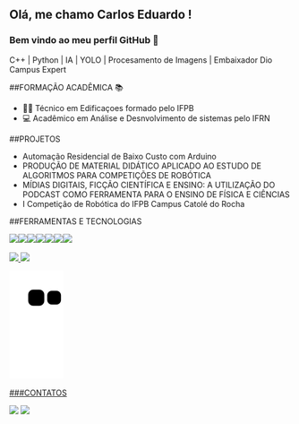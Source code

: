 ## Olá, me chamo Carlos Eduardo ! 
### Bem vindo ao meu perfil GitHub 👋


C++ | Python | IA | YOLO | Procesamento de Imagens | Embaixador Dio Campus Expert


##FORMAÇÃO ACADÊMICA 📚 

- 👷‍♂️ Técnico em Edificaçoes formado pelo IFPB
- 💻 Acadêmico em Análise e Desnvolvimento de sistemas pelo IFRN


##PROJETOS

- Automação Residencial de Baixo Custo com Arduino
- PRODUÇÃO DE MATERIAL DIDÁTICO APLICADO AO ESTUDO DE ALGORITMOS PARA COMPETIÇÕES DE ROBÓTICA
- MÍDIAS DIGITAIS, FICÇÃO CIENTÍFICA E ENSINO: A UTILIZAÇÃO DO PODCAST COMO FERRAMENTA PARA O ENSINO DE FÍSICA E CIÊNCIAS
- I Competição de Robótica do IFPB Campus Catolé do Rocha


##FERRAMENTAS E TECNOLOGIAS

<img src="https://cdn.jsdelivr.net/gh/devicons/devicon/icons/python/python-original.svg" /><img src="https://cdn.jsdelivr.net/gh/devicons/devicon/icons/cplusplus/cplusplus-original.svg" /><img 
src="https://cdn.jsdelivr.net/gh/devicons/devicon/icons/vscode/vscode-original-wordmark.svg" /><img src="https://cdn.jsdelivr.net/gh/devicons/devicon/icons/jupyter/jupyter-original-wordmark.svg" /><img src="https://cdn.jsdelivr.net/gh/devicons/devicon/icons/raspberrypi/raspberrypi-original.svg" /><img src="https://cdn.jsdelivr.net/gh/devicons/devicon/icons/opencv/opencv-original-wordmark.svg" /><img src="https://cdn.jsdelivr.net/gh/devicons/devicon/icons/arduino/arduino-original-wordmark.svg" />


<div>
<a href="https://github.com/seu-usuário-aqui">
<img height="180em" src="https://github-readme-stats.vercel.app/api/top-langs/?Carlos-Eduardo-Suassuna-Santiago&layout=compact&langs_count=7&theme=dracula"/>
<img height="180em" src="https://github-readme-stats.vercel.app/api?Carlos-Eduardo-Suassuna-Santiagoi&show_icons=true&theme=dracula&include_all_commits=true&count_private=true"/>
</div>
  
  
![Snake animation](https://github.com/Carlos-Eduardo-Suassuna-Santiago/Carlos-Eduardo-Suassuna-Santiago/blob/output/github-contribution-grid-snake.svg)

  
###CONTATOS

<div>
<a href="https://www.instagram.com/carlos_eduardo_suassuna/" target="_blank"><img src="https://img.shields.io/badge/-Instagram-%23E4405F?style=for-the-badge&logo=instagram&logoColor=white" target="_blank"></a>
<a href="https://www.linkedin.com/in/carlos-eduardo-suassuna-santiago-94a658203/" target="_blank"><img src="https://img.shields.io/badge/-LinkedIn-%230077B5?style=for-the-badge&logo=linkedin&logoColor=white" target="_blank"></a>   
</div>
